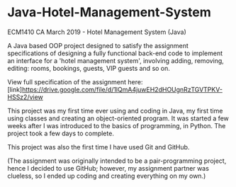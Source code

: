 # Java-Hotel-Management-System
ECM1410 CA March 2019 - Hotel Management System (Java)

A Java based OOP project designed to satisfy the assignment specifications of designing a fully functional back-end code to implement 
an interface for a 'hotel management system', involving adding, removing, editing: rooms, bookings, guests, VIP guests and so on.

View full specification of the assignment here: [link]https://drive.google.com/file/d/1lQmA4juwEH2dHOUgnRzTGVTPKV-HSSz2/view

This project was my first time ever using and coding in Java, my first time using classes and creating an object-oriented program. It 
was started a few weeks after I was introduced to the basics of programming, in Python. The project took a few days to complete.

This project was also the first time I have used Git and GitHub.

(The assignment was originally intended to be a pair-programming project, hence I decided to use GitHub; however, my assignment partner 
was clueless, so I ended up coding and creating everything on my own.)
